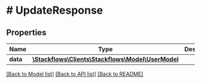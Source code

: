 # # UpdateResponse

## Properties

Name | Type | Description | Notes
------------ | ------------- | ------------- | -------------
**data** | [**\Stackflows\Clients\Stackflows\Model\UserModel**](UserModel.md) |  | [optional]

[[Back to Model list]](../../README.md#models) [[Back to API list]](../../README.md#endpoints) [[Back to README]](../../README.md)
